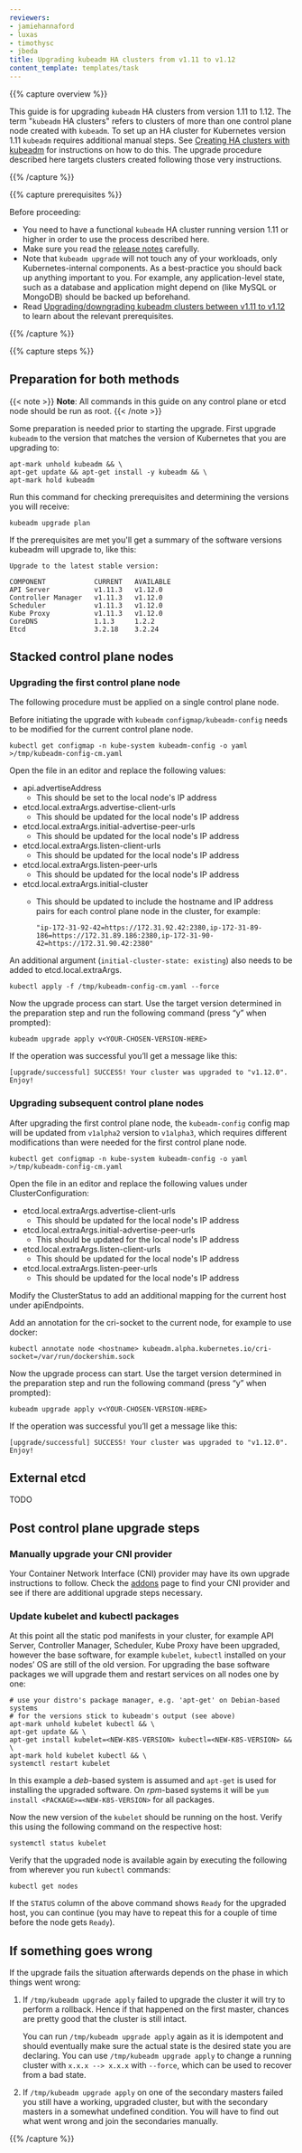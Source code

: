 ```yaml
---
reviewers:
- jamiehannaford 
- luxas
- timothysc 
- jbeda
title: Upgrading kubeadm HA clusters from v1.11 to v1.12
content_template: templates/task
---
```


{{% capture overview %}}

This guide is for upgrading `kubeadm` HA clusters from version 1.11 to 1.12. The term "`kubeadm` HA clusters" refers to clusters of more than one control plane node created with `kubeadm`. To set up an HA cluster for Kubernetes version 1.11 `kubeadm` requires additional manual steps. See [Creating HA clusters with kubeadm](/docs/setup/independent/high-availability/) for instructions on how to do this. The upgrade procedure described here targets clusters created following those very instructions.

{{% /capture %}}

{{% capture prerequisites %}}

Before proceeding:

- You need to have a functional `kubeadm` HA cluster running version 1.11 or higher in order to use the process described here.
- Make sure you read the [release notes](https://github.com/kubernetes/kubernetes/blob/master/CHANGELOG-1.12.md) carefully.
- Note that `kubeadm upgrade` will not touch any of your workloads, only Kubernetes-internal components. As a best-practice you should back up anything important to you. For example, any application-level state, such as a database and application might depend on (like MySQL or MongoDB) should be backed up beforehand.
- Read [Upgrading/downgrading kubeadm clusters between v1.11 to v1.12](/docs/tasks/administer-cluster/kubeadm-upgrade-1-12/) to learn about the relevant prerequisites.

{{% /capture %}}

{{% capture steps %}}

## Preparation for both methods

{{< note >}}
**Note**: All commands in this guide on any control plane or etcd node should be
run as root.
{{< /note >}}

Some preparation is needed prior to starting the upgrade. First upgrade `kubeadm` to the version that matches the version of Kubernetes that you are upgrading to:

```shell
apt-mark unhold kubeadm && \
apt-get update && apt-get install -y kubeadm && \
apt-mark hold kubeadm
```

Run this command for checking prerequisites and determining the versions you will receive:

```shell
kubeadm upgrade plan
```

If the prerequisites are met you'll get a summary of the software versions kubeadm will upgrade to, like this:

    Upgrade to the latest stable version:

    COMPONENT            CURRENT   AVAILABLE
    API Server           v1.11.3   v1.12.0
    Controller Manager   v1.11.3   v1.12.0
    Scheduler            v1.11.3   v1.12.0
    Kube Proxy           v1.11.3   v1.12.0
    CoreDNS              1.1.3     1.2.2
    Etcd                 3.2.18    3.2.24

## Stacked control plane nodes

### Upgrading the first control plane node

The following procedure must be applied on a single control plane node.

Before initiating the upgrade with `kubeadm` `configmap/kubeadm-config` needs to be modified for the current control plane node.

```shell
kubectl get configmap -n kube-system kubeadm-config -o yaml >/tmp/kubeadm-config-cm.yaml
```

Open the file in an editor and replace the following values:

- api.advertiseAddress
  - This should be set to the local node's IP address
- etcd.local.extraArgs.advertise-client-urls
  - This should be updated for the local node's IP address
- etcd.local.extraArgs.initial-advertise-peer-urls
  - This should be updated for the local node's IP address
- etcd.local.extraArgs.listen-client-urls
  - This should be updated for the local node's IP address
- etcd.local.extraArgs.listen-peer-urls
  - This should be updated for the local node's IP address
- etcd.local.extraArgs.initial-cluster
  - This should be updated to include the hostname and IP address pairs for each control plane node in the cluster, for example:

        "ip-172-31-92-42=https://172.31.92.42:2380,ip-172-31-89-186=https://172.31.89.186:2380,ip-172-31-90-42=https://172.31.90.42:2380"

An additional argument (`initial-cluster-state: existing`) also needs to be added to etcd.local.extraArgs.

```shell
kubectl apply -f /tmp/kubeadm-config-cm.yaml --force
```

Now the upgrade process can start. Use the target version determined in the preparation step and run the following command (press “y” when prompted):

```shell
kubeadm upgrade apply v<YOUR-CHOSEN-VERSION-HERE>
```

If the operation was successful you’ll get a message like this:

    [upgrade/successful] SUCCESS! Your cluster was upgraded to "v1.12.0". Enjoy!

### Upgrading subsequent control plane nodes

After upgrading the first control plane node, the `kubeadm-config` config map will be updated from `v1alpha2` version to `v1alpha3`, which requires different modifications than were needed for the first control plane node.

```shell
kubectl get configmap -n kube-system kubeadm-config -o yaml >/tmp/kubeadm-config-cm.yaml
```

Open the file in an editor and replace the following values under ClusterConfiguration:

- etcd.local.extraArgs.advertise-client-urls
  - This should be updated for the local node's IP address
- etcd.local.extraArgs.initial-advertise-peer-urls
  - This should be updated for the local node's IP address
- etcd.local.extraArgs.listen-client-urls
  - This should be updated for the local node's IP address
- etcd.local.extraArgs.listen-peer-urls
  - This should be updated for the local node's IP address

Modify the ClusterStatus to add an additional mapping for the current host under apiEndpoints.

Add an annotation for the cri-socket to the current node, for example to use docker:

```shell
kubectl annotate node <hostname> kubeadm.alpha.kubernetes.io/cri-socket=/var/run/dockershim.sock
```

Now the upgrade process can start. Use the target version determined in the preparation step and run the following command (press “y” when prompted):

```shell
kubeadm upgrade apply v<YOUR-CHOSEN-VERSION-HERE>
```

If the operation was successful you’ll get a message like this:

    [upgrade/successful] SUCCESS! Your cluster was upgraded to "v1.12.0". Enjoy!

## External etcd

TODO

## Post control plane upgrade steps

### Manually upgrade your CNI provider

Your Container Network Interface (CNI) provider may have its own upgrade instructions to follow. Check the [addons](/docs/concepts/cluster-administration/addons/) page to find your CNI provider and see if there are additional upgrade steps necessary.

### Update kubelet and kubectl packages

At this point all the static pod manifests in your cluster, for example API Server, Controller Manager, Scheduler, Kube Proxy have been upgraded, however the base software, for example `kubelet`, `kubectl` installed on your nodes’ OS are still of the old version. For upgrading the base software packages we will upgrade them and restart services on all nodes one by one:

```shell
# use your distro's package manager, e.g. 'apt-get' on Debian-based systems
# for the versions stick to kubeadm's output (see above)
apt-mark unhold kubelet kubectl && \
apt-get update && \
apt-get install kubelet=<NEW-K8S-VERSION> kubectl=<NEW-K8S-VERSION> && \
apt-mark hold kubelet kubectl && \
systemctl restart kubelet
```

In this example a _deb_-based system is assumed and `apt-get` is used for installing the upgraded software. On _rpm_-based systems it will be `yum install <PACKAGE>=<NEW-K8S-VERSION>` for all packages.

Now the new version of the `kubelet` should be running on the host. Verify this using the following command on the respective host:

```shell
systemctl status kubelet
```

Verify that the upgraded node is available again by executing the following from wherever you run `kubectl` commands:

```shell
kubectl get nodes
```

If the `STATUS` column of the above command shows `Ready` for the upgraded host, you can continue (you may have to repeat this for a couple of time before the node gets `Ready`).

## If something goes wrong

If the upgrade fails the situation afterwards depends on the phase in which things went wrong:

1. If `/tmp/kubeadm upgrade apply` failed to upgrade the cluster it will try to perform a rollback. Hence if that happened on the first master, chances are pretty good that the cluster is still intact.

   You can run `/tmp/kubeadm upgrade apply` again as it is idempotent and should eventually make sure the actual state is the desired state you are declaring. You can use `/tmp/kubeadm upgrade apply` to change a running cluster with `x.x.x --> x.x.x` with `--force`, which can be used to recover from a bad state.

2. If `/tmp/kubeadm upgrade apply` on one of the secondary masters failed you still have a working, upgraded cluster, but with the secondary masters in a somewhat undefined condition. You will have to find out what went wrong and join the secondaries manually.

{{% /capture %}}
